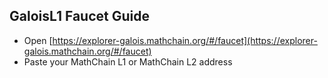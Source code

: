 ## GaloisL1 Faucet Guide

- Open [https://explorer-galois.mathchain.org/#/faucet](https://explorer-galois.mathchain.org/#/faucet)
- Paste your MathChain L1 or MathChain L2 address
